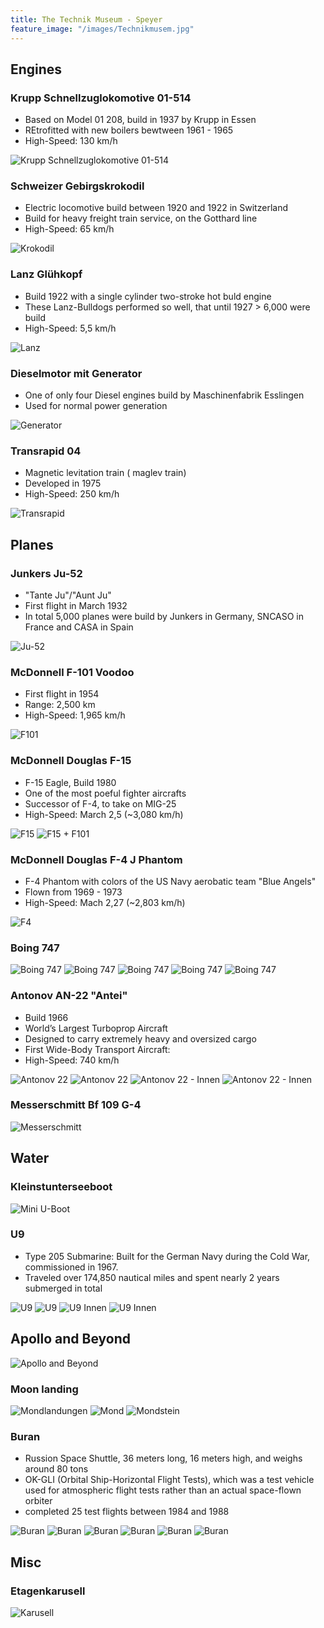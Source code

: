 ```yaml
---
title: The Technik Museum - Speyer
feature_image: "/images/Technikmusem.jpg"
---
```


## Engines
### Krupp Schnellzuglokomotive 01-514
* Based on Model 01 208, build in 1937 by Krupp in Essen
* REtrofitted with new boilers bewtween 1961 - 1965
* High-Speed: 130 km/h

![Krupp Schnellzuglokomotive 01-514](/images/01-514%20(Small).jpg)

### Schweizer Gebirgskrokodil
* Electric locomotive build between 1920 and 1922 in Switzerland
* Build for heavy freight train service, on the Gotthard line
* High-Speed: 65 km/h

![Krokodil](/images/Krokodil%20(Small).jpg)

### Lanz Glühkopf
* Build 1922 with a single cylinder two-stroke hot buld engine
* These Lanz-Bulldogs performed so well, that until 1927 > 6,000 were build
* High-Speed: 5,5 km/h

![Lanz](/images/Lanz%20(Small).jpg)
### Dieselmotor mit Generator
* One of only four Diesel engines build by Maschinenfabrik Esslingen
* Used for normal power generation

![Generator](/images/Diesel%20(Small).jpg)

### Transrapid 04
* Magnetic levitation train ( maglev train)
* Developed in 1975
* High-Speed: 250 km/h

![Transrapid](/images/Transrapid%20(Small).jpg)



## Planes
### Junkers Ju-52
* "Tante Ju"/"Aunt Ju"
* First flight in March 1932
* In total 5,000 planes were build by Junkers in Germany, SNCASO in France and CASA in Spain

![Ju-52](/images/JU-52%20(Small).jpg)

### McDonnell F-101 Voodoo
* First flight in 1954
* Range: 2,500 km
* High-Speed: 1,965 km/h

![F101](/images/F101%20(Small).jpg)
### McDonnell Douglas F-15
* F-15 Eagle, Build 1980
* One of the most poeful fighter aircrafts
* Successor of F-4, to take on MIG-25
* High-Speed: March 2,5 (~3,080 km/h)

![F15](/images/F15%20(Small).jpg)
![F15 + F101](/images/F101+F15%20(Small).jpg)

### McDonnell Douglas F-4 J Phantom
* F-4 Phantom with colors of the US Navy aerobatic team "Blue Angels"
* Flown from 1969 - 1973
* High-Speed: Mach 2,27 (~2,803 km/h)

![F4](/images/F4%20(Small).jpg)

### Boing 747
![Boing 747](/images/Boing747-4%20(Small).jpg)
![Boing 747](/images/Boing747-3%20(Small).jpg)
![Boing 747](/images/Boing747%20(Small).jpg)
![Boing 747](/images/B747-Hinten%20(Small).jpg)
![Boing 747](/images/B747-Innen%20(Small).jpg)

### Antonov AN-22 "Antei"
* Build 1966
* World’s Largest Turboprop Aircraft
* Designed to carry extremely heavy and oversized cargo
* First Wide-Body Transport Aircraft:
* High-Speed: 740 km/h

![Antonov 22](/images/Antonov22-2%20(Small).jpg)
![Antonov 22](/images/Antonov22%20(Small).jpg)
![Antonov 22 - Innen](/images/Antonov22-Innen1%20(Small).jpg)
![Antonov 22 - Innen](/images/Antonov-22-Innen-2%20(Small).jpg)

### Messerschmitt Bf 109 G-4
![Messerschmitt](/images/Messerschmitt%20(Small).jpg)

## Water
### Kleinstunterseeboot
![Mini U-Boot](/images/MiniUboot%20(Small).jpg)

### U9
* Type 205 Submarine: Built for the German Navy during the Cold War, commissioned in 1967.
* Traveled over 174,850 nautical miles and spent nearly 2 years submerged in total

![U9](/images/U9%20(Small).jpg)
![U9](/images/U9-Aussen2%20(Small).jpg)
![U9 Innen](/images/U9-Innen1%20(Small).jpg)
![U9 Innen ](/images/U9-Innen2%20(Small).jpg)

## Apollo and Beyond
![Apollo and Beyond](/images/Apollo%20(Small).jpg)

### Moon landing
![Mondlandungen](/images/Mondlandungen%20(Small).jpg)
![Mond](/images/Mond%20(Small).jpg)
![Mondstein](/images/Mondstein%20(Small).jpg)

### Buran 
* Russion Space Shuttle, 36 meters long, 16 meters high, and weighs around 80 tons
* OK-GLI (Orbital Ship-Horizontal Flight Tests), which was a test vehicle used for atmospheric flight tests rather than an actual space-flown orbiter
* completed 25 test flights between 1984 and 1988

![Buran](/images/Buran%20(Small).jpg)
![Buran](/images/Buran-2%20(Small).jpg)
![Buran](/images/Buran-3%20(Small).jpg)
![Buran](/images/Buran-Innen1%20(Small).jpg)
![Buran](/images/Buran-Innen2%20(Small).jpg)
![Buran](/images/Buran-4%20(Small).jpg)

## Misc
### Etagenkarusell
![Karusell](/images/Karusell%20(Small).jpg)
